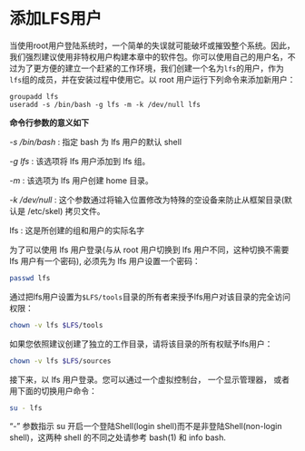 
# 添加LFS用户

当使用root用户登陆系统时，一个简单的失误就可能破坏或摧毁整个系统。因此，我们强烈建议使用非特权用户构建本章中的软件包。你可以使用自己的用户名，不过为了更方便的建立一个赶紧的工作环境，我们创建一个名为```lfs```的用户，作为```lfs```组的成员，并在安装过程中使用它。以 root 用户运行下列命令来添加新用户：

```
groupadd lfs
useradd -s /bin/bash -g lfs -m -k /dev/null lfs
```

**命令行参数的意义如下**

*-s /bin/bash*
: 指定 bash 为 lfs 用户的默认 shell

*-g lfs*
: 该选项将 lfs 用户添加到 lfs 组。

*-m*
: 该选项为 lfs 用户创建 home 目录。

*-k /dev/null*
: 这个参数通过将输入位置修改为特殊的空设备来防止从框架目录(默认是 /etc/skel) 拷贝文件。

lfs
: 这是所创建的组和用户的实际名字

为了可以使用 lfs 用户登录(与从 root 用户切换到 lfs 用户不同，这种切换不需要 lfs 用户有一个密码), 必须先为 lfs 用户设置一个密码：

```bash
passwd lfs
```

通过把lfs用户设置为```$LFS/tools```目录的所有者来授予lfs用户对该目录的完全访问权限：

```bash
chown -v lfs $LFS/tools
```

如果您依照建议创建了独立的工作目录，请将该目录的所有权赋予lfs用户：

```bash
chown -v lfs $LFS/sources
```

接下来，以 lfs 用户登录。您可以通过一个虚拟控制台， 一个显示管理器， 或者用下面的切换用户命令：

```bash
su - lfs
```

“-” 参数指示 su 开启一个登陆Shell(login shell)而不是非登陆Shell(non-login shell)，这两种 shell 的不同之处请参考 bash(1) 和 info bash.